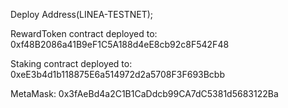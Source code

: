 Deploy Address(LINEA-TESTNET);

RewardToken contract deployed to: 0xf48B2086a41B9eF1C5A188d4eE8cb92c8F542F48

Staking contract deployed to: 0xeE3b4d1b118875E6a514972d2a5708F3F693Bcbb

MetaMask: 0x3fAeBd4a2C1B1CaDdcb99CA7dC5381d5683122Ba

<!-- This project demonstrates a basic Hardhat use case. It comes with a sample contract, a test for that contract, and a script that deploys that contract.

Try running some of the following tasks: -->

<!-- ```shell
npx hardhat help
npx hardhat test
REPORT_GAS=true npx hardhat test
npx hardhat node
npx hardhat run scripts/deploy.js
``` -->

